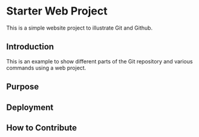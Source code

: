 # Starter Web Project

This is a simple website project to illustrate Git and Github.

## Introduction

This is an example to show different parts of the Git repository and various commands using a web project.

## Purpose

## Deployment

## How to Contribute

